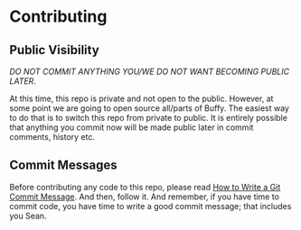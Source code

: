 # Contributing

## Public Visibility

*DO NOT COMMIT ANYTHING YOU/WE DO NOT WANT BECOMING PUBLIC LATER*.

At this time, this repo is private and not open to the public. However, at some
point we are going to open source all/parts of Buffy. The easiest way to do that
is to switch this repo from private to public. It is entirely possible that
anything you commit now will be made public later in commit comments, history
etc. 

## Commit Messages

Before contributing any code to this repo, please read 
[How to Write a Git Commit Message](http://chris.beams.io/posts/git-commit/).
And then, follow it. And remember, if you have time to commit code, you have
time to write a good commit message; that includes you Sean.
